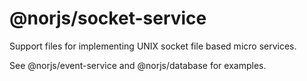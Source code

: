 @norjs/socket-service
=====================

Support files for implementing UNIX socket file based micro services.

See @norjs/event-service and @norjs/database for examples.
